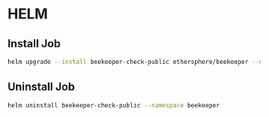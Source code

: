 # HELM

## Install Job

```bash
helm upgrade --install beekeeper-check-public ethersphere/beekeeper --namespace beekeeper -f ./beekeeper-check-public.yaml
```

## Uninstall Job

```bash
helm uninstall beekeeper-check-public --namespace beekeeper
```
